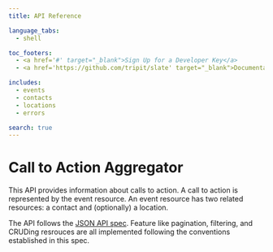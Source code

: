```yaml
---
title: API Reference

language_tabs:
  - shell

toc_footers:
  - <a href='#' target="_blank">Sign Up for a Developer Key</a>
  - <a href='https://github.com/tripit/slate' target="_blank">Documentation Powered by Slate</a>

includes:
  - events
  - contacts
  - locations
  - errors

search: true
---
```


# Call to Action Aggregator

This API provides information about calls to action.  A call to action is 
represented by the event resource.  An event resource has two related 
resources: a contact and (optionally) a location.

The API follows the [JSON API spec](http://jsonapi.org/).  Feature like
pagination, filtering, and CRUDing resrouces are all implemented following the 
conventions established in this spec.

